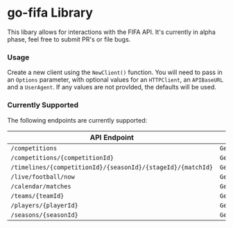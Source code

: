 # go-fifa Library
This libary allows for interactions with the FIFA API. It's currently in alpha phase, feel free to submit PR's or file bugs.

### Usage
Create a new client using the `NewClient()` function. You will need to pass in an `Options` parameter, with optional values for an `HTTPClient`, an `APIBaseURL` and a `UserAgent`. If any values are not provIded, the defaults will be used.

### Currently Supported
The following endpoints are currently supported:

| API Endpoint                                                | Function               |
| ----------------------------------------------------------- | ---------------------- |
| `/competitions`                                             | `GetCompetitions()`    |
| `/competitions/{competitionId}`                             | `GetCompetition()`     |
| `/timelines/{competitionId}/{seasonId}/{stageId}/{matchId}` | `GetMatchEvents()`     |
| `/live/football/now`                                        | `GetCurrentMatches()`  |
| `/calendar/matches`                                         | `GetMatches()`         |
| `/teams/{teamId}`                                           | `GetTeam()`            |
| `/players/{playerId}`                                       | `GetPlayer()`          |
| `/seasons/{seasonId}`                                       | `GetSeason()`          |